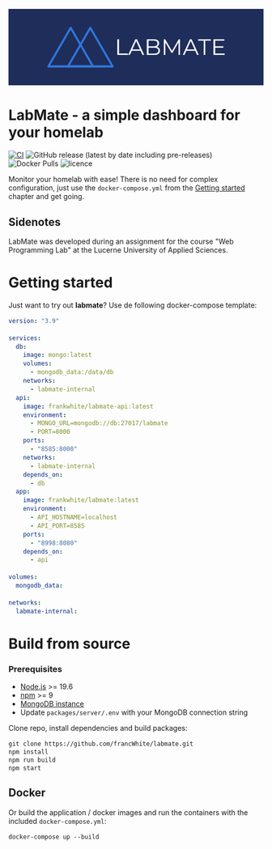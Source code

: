 ![logo](doc/img/logo-banner.png)

# LabMate - a simple dashboard for your homelab

[![CI](https://github.com/francWhite/labmate/actions/workflows/ci.yml/badge.svg?branch=main)](https://github.com/francWhite/labmate/actions/workflows/ci.yml)
![GitHub release (latest by date including pre-releases)](https://img.shields.io/github/v/release/francWhite/labmate?include_prereleases)
![Docker Pulls](https://img.shields.io/docker/pulls/frankwhite/labmate)
![licence](https://img.shields.io/github/license/francWhite/labmate)


Monitor your homelab with ease! There is no need for complex configuration, just use the `docker-compose.yml` from
the [Getting started](#getting-started) chapter and get going.


## Sidenotes
LabMate was developed during an assignment for the course "Web Programming Lab" at the Lucerne University of Applied
Sciences.

# Getting started

Just want to try out **labmate**? Use de following docker-compose template:

```yaml
version: "3.9"

services:
  db:
    image: mongo:latest
    volumes:
      - mongodb_data:/data/db
    networks:
      - labmate-internal
  api:
    image: frankwhite/labmate-api:latest
    environment:
      - MONGO_URL=mongodb://db:27017/labmate
      - PORT=8000
    ports:
      - "8585:8000"
    networks:
      - labmate-internal
    depends_on:
      - db
  app:
    image: frankwhite/labmate:latest
    environment:
      - API_HOSTNAME=localhost
      - API_PORT=8585
    ports:
      - "8998:8080"
    depends_on:
      - api

volumes:
  mongodb_data:

networks:
  labmate-internal:
```

# Build from source

### Prerequisites

* [Node.js](https://nodejs.org/en/) >= 19.6
* [npm](https://www.npmjs.com/) >= 9
* [MongoDB instance](https://www.mongodb.com/)
* Update `packages/server/.env` with your MongoDB connection string

Clone repo, install dependencies and build packages:

```shell
git clone https://github.com/francWhite/labmate.git
npm install
npm run build
npm start
```

## Docker
Or build the application / docker images and run the containers with the included `docker-compose.yml`:

```shell
docker-compose up --build
```
